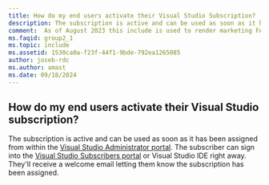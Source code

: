 ```yaml
---
title: How do my end users activate their Visual Studio Subscription?
description: The subscription is active and can be used as soon as it has been assigned from within the Visual Studio Administrator portal.
comment:  As of August 2023 this include is used to render marketing FAQ content for VS Subscriptions in the following portals - VSCom, Manage, and My portals. It was not used for learn.microsoft.com content at that time.  SMEs are Jose Becerra and Larissa Crawford of Red Door Collaborative and Angela Cao-Hong.  
ms.faqid: group2_1
ms.topic: include
ms.assetid: 1530ca0a-f23f-44f1-9bde-792ea1265085
author: joseb-rdc
ms.author: amast
ms.date: 09/18/2024
---
```


## How do my end users activate their Visual Studio subscription?

The subscription is active and can be used as soon as it has been assigned from within the [Visual Studio Administrator portal](https://manage.visualstudio.com/subscribers). The subscriber can sign into the [Visual Studio Subscribers portal](https://my.visualstudio.com/) or Visual Studio IDE right away. They'll receive a welcome email letting them know the subscription has been assigned.
